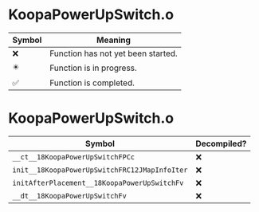 # KoopaPowerUpSwitch.o
| Symbol | Meaning 
| ------------- | ------------- 
| :x: | Function has not yet been started. 
| :eight_pointed_black_star: | Function is in progress. 
| :white_check_mark: | Function is completed. 


# KoopaPowerUpSwitch.o
| Symbol | Decompiled? |
| ------------- | ------------- |
| `__ct__18KoopaPowerUpSwitchFPCc` | :x: |
| `init__18KoopaPowerUpSwitchFRC12JMapInfoIter` | :x: |
| `initAfterPlacement__18KoopaPowerUpSwitchFv` | :x: |
| `__dt__18KoopaPowerUpSwitchFv` | :x: |
